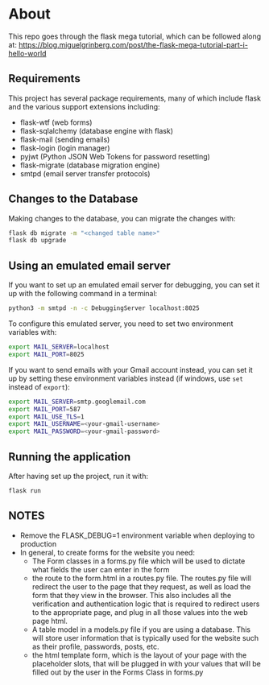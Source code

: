 # About

This repo goes through the flask mega tutorial, which can be followed along at: https://blog.miguelgrinberg.com/post/the-flask-mega-tutorial-part-i-hello-world


## Requirements
This project has several package requirements, many of which include flask and the various support extensions including:
* flask-wtf (web forms)
* flask-sqlalchemy (database engine with flask)
* flask-mail (sending emails)
* flask-login (login manager)
* pyjwt (Python JSON Web Tokens for password resetting)
* flask-migrate (database migration engine)
* smtpd (email server transfer protocols)


## Changes to the Database
Making changes to the database, you can migrate the changes with:
```bash
flask db migrate -m "<changed table name>"
flask db upgrade
```

## Using an emulated email server
If you want to set up an emulated email server for debugging, you can set it up with the following command in a terminal:
```bash
python3 -m smtpd -n -c DebuggingServer localhost:8025
```
To configure this emulated server, you need to set two environment variables with:
```bash
export MAIL_SERVER=localhost
export MAIL_PORT=8025
```
If you want to send emails with your Gmail account instead, you can set it up by setting these environment variables instead (if windows, use ```set``` instead of ```export```):
```bash
export MAIL_SERVER=smtp.googlemail.com
export MAIL_PORT=587
export MAIL_USE_TLS=1
export MAIL_USERNAME=<your-gmail-username>
export MAIL_PASSWORD=<your-gmail-password>
```

## Running the application
After having set up the project, run it with:
```bash
flask run
```

## NOTES
* Remove the FLASK_DEBUG=1 environment variable when deploying to production
* In general, to create forms for the website you need:
	* The Form classes in a forms.py file which will be used to dictate what fields the user can enter in the form
	* the route to the form.html in a routes.py file. The routes.py file will redirect the user to the page that they request, as well as load the form that they view in the browser. This also includes all the verification and authentication logic that is required to redirect users to the appropriate page, and plug in all those values into the web page html.
	* A table model in a models.py file if you are using a database. This will store user information that is typically used for the website such as their profile, passwords, posts, etc.
	* the html template form, which is the layout of your page with the placeholder slots, that will be plugged in with your values that will be filled out by the user in the Forms Class in forms.py
